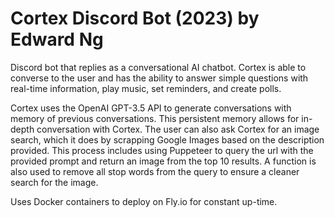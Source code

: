 # Cortex Discord Bot (2023) by Edward Ng

Discord bot that replies as a conversational AI chatbot. Cortex is able to converse to the user and has the ability to answer simple questions with real-time information, play music, set reminders, and create polls.

Cortex uses the OpenAI GPT-3.5 API to generate conversations with memory of previous conversations. This persistent memory allows for in-depth conversation with Cortex. The user can also ask Cortex for an image search, which it does by scrapping Google Images based on the description provided. This process includes using Puppeteer to query the url with the provided prompt and return an image from the top 10 results. A function is also used to remove all stop words from the query to ensure a cleaner search for the image.

Uses Docker containers to deploy on Fly.io for constant up-time.


